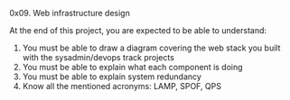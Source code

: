 0x09. Web infrastructure design

At the end of this project, you are expected to be able to understand:

1. You must be able to draw a diagram covering the web stack you built with the sysadmin/devops track projects
2. You must be able to explain what each component is doing
3. You must be able to explain system redundancy
4. Know all the mentioned acronyms: LAMP, SPOF, QPS
